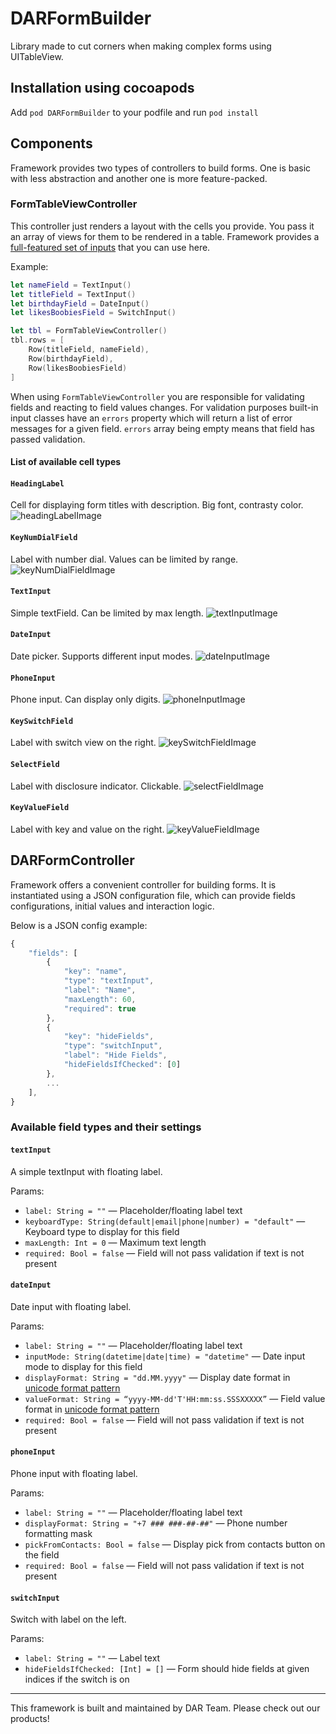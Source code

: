 # DARFormBuilder

Library made to cut corners when making complex forms using UITableView.

## Installation using cocoapods

Add `pod DARFormBuilder` to your podfile and run `pod install`


## Components

Framework provides two types of controllers to build forms. One is basic with less abstraction and another one is more feature-packed.


### FormTableViewController

This controller just renders a layout with the cells you provide. You pass it an array of views for them to be rendered in a table. Framework provides a [full-featured set of inputs](github) that you can use here.

Example:

```Swift
let nameField = TextInput()
let titleField = TextInput()
let birthdayField = DateInput()
let likesBoobiesField = SwitchInput()

let tbl = FormTableViewController()
tbl.rows = [
    Row(titleField, nameField),
    Row(birthdayField),
    Row(likesBoobiesField)
]
```

When using `FormTableViewController` you are responsible for validating fields and reacting to field values changes. For validation purposes built-in input classes have an `errors` property which will return a list of error messages for a given field. `errors` array being empty means that field has passed validation.


#### List of available cell types

#### `HeadingLabel`
Cell for displaying form titles with description. Big font, contrasty color.
![headingLabelImage](Images/HeadingLabel.png)

#### `KeyNumDialField`
Label with number dial. Values can be limited by range.
![keyNumDialFieldImage](Images/KeyNumDialField.png)

#### `TextInput`
Simple textField. Can be limited by max length.
![textInputImage](Images/TextInput.png)

#### `DateInput`
Date picker. Supports different input modes.
![dateInputImage](Images/DateInput.png)

#### `PhoneInput`
Phone input. Can display only digits.
![phoneInputImage](Images/PhoneInput.png)

#### `KeySwitchField`
Label with switch view on the right.
![keySwitchFieldImage](Images/KeySwitchField.png)

#### `SelectField`
Label with disclosure indicator. Clickable.
![selectFieldImage](Images/SelectField.png)

#### `KeyValueField`
Label with key and value on the right.
![keyValueFieldImage](Images/KeyValueField.png)



## DARFormController

Framework offers a convenient controller for building forms. It is instantiated using a JSON configuration file, which can provide fields configurations, initial values and interaction logic.

Below is a JSON config example:

```Javascript
{
    "fields": [
        {
            "key": "name",
            "type": "textInput",
            "label": "Name",
            "maxLength": 60,
            "required": true
        },
        {
            "key": "hideFields",
            "type": "switchInput",
            "label": "Hide Fields",
            "hideFieldsIfChecked": [0]
        },
        ...
    ],
}
```

### Available field types and their settings

#### `textInput`
A simple textInput with floating label.

Params:

- `label: String = ""` — Placeholder/floating label text
- `keyboardType: String(default|email|phone|number) = "default"` — Keyboard type to display for this field
- `maxLength: Int = 0` — Maximum text length
- `required: Bool = false` — Field will not pass validation if text is not present

#### `dateInput`
Date input with floating label.

Params:
- `label: String = ""` — Placeholder/floating label text
- `inputMode: String(datetime|date|time) = "datetime"` — Date input mode to display for this field
- `displayFormat: String = "dd.MM.yyyy"` — Display date format in [unicode format pattern](http://www.unicode.org/reports/tr35/tr35-31/tr35-dates.html#Date_Format_Patterns)
- `valueFormat: String = “yyyy-MM-dd'T'HH:mm:ss.SSSXXXXX”` — Field value format in [unicode format pattern](http://www.unicode.org/reports/tr35/tr35-31/tr35-dates.html#Date_Format_Patterns)
- `required: Bool = false` — Field will not pass validation if text is not present

#### `phoneInput`
Phone input with floating label.

Params:
- `label: String = ""` — Placeholder/floating label text
- `displayFormat: String = "+7 ### ###-##-##"` — Phone number formatting mask
- `pickFromContacts: Bool = false` — Display pick from contacts button on the field
- `required: Bool = false` — Field will not pass validation if text is not present

#### `switchInput`
Switch with label on the left.

Params:
- `label: String = ""` — Label text
- `hideFieldsIfChecked: [Int] = []` — Form should hide fields at given indices if the switch is on



***

This framework is built and maintained by DAR Team. Please check out our products!
